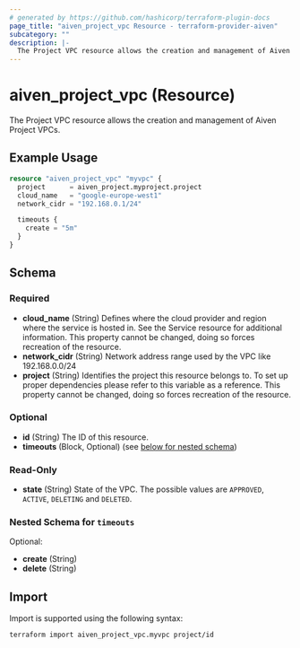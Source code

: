 ```yaml
---
# generated by https://github.com/hashicorp/terraform-plugin-docs
page_title: "aiven_project_vpc Resource - terraform-provider-aiven"
subcategory: ""
description: |-
  The Project VPC resource allows the creation and management of Aiven Project VPCs.
---
```


# aiven_project_vpc (Resource)

The Project VPC resource allows the creation and management of Aiven Project VPCs.

## Example Usage

```terraform
resource "aiven_project_vpc" "myvpc" {
  project      = aiven_project.myproject.project
  cloud_name   = "google-europe-west1"
  network_cidr = "192.168.0.1/24"

  timeouts {
    create = "5m"
  }
}
```

<!-- schema generated by tfplugindocs -->
## Schema

### Required

- **cloud_name** (String) Defines where the cloud provider and region where the service is hosted in. See the Service resource for additional information. This property cannot be changed, doing so forces recreation of the resource.
- **network_cidr** (String) Network address range used by the VPC like 192.168.0.0/24
- **project** (String) Identifies the project this resource belongs to. To set up proper dependencies please refer to this variable as a reference. This property cannot be changed, doing so forces recreation of the resource.

### Optional

- **id** (String) The ID of this resource.
- **timeouts** (Block, Optional) (see [below for nested schema](#nestedblock--timeouts))

### Read-Only

- **state** (String) State of the VPC. The possible values are `APPROVED`, `ACTIVE`, `DELETING` and `DELETED`.

<a id="nestedblock--timeouts"></a>
### Nested Schema for `timeouts`

Optional:

- **create** (String)
- **delete** (String)

## Import

Import is supported using the following syntax:

```shell
terraform import aiven_project_vpc.myvpc project/id
```
